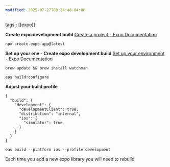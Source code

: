 ```yaml
---
modified: 2025-07-27T08:24:48-04:00
---
```

tags:: [[expo]]

**Create expo development build**
[Create a project - Expo Documentation](https://docs.expo.dev/get-started/create-a-project/)

```
npx create-expo-app@latest
```

**Set up your env - Create expo development build**
[Set up your environment - Expo Documentation](https://docs.expo.dev/get-started/set-up-your-environment/?platform=ios&device=simulated&mode=development-build)
```
brew update && brew install watchman
```

```
eas build:configure
```
**Adjust your build profile**
```
{
  "build": {
    "development": {
      "developmentClient": true,
      "distribution": "internal",
      "ios": {
        "simulator": true 
      }
    }
  }
}
```

```
eas build --platform ios --profile development
```




Each time you add a new expo library you will need to rebuild 